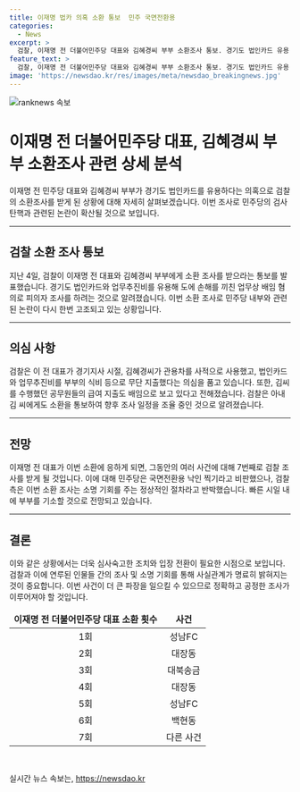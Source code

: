```yaml
---
title: 이재명 법카 의혹 소환 통보  민주 국면전환용
categories:
  - News
excerpt: >
  검찰, 이재명 전 더불어민주당 대표와 김혜경씨 부부 소환조사 통보. 경기도 법인카드 유용 의혹, 피의자 신분으로 조사. 검찰은 부부가 법인카드와 업무추진비를 무단 지출한 것을 의심 중. 김씨를 수행했던 공무원들의 급여 등도 조사 대상. 이 전 대표의 소환은 처음으로, 검찰은 부인까지 소환 조사 통보. 민주당은 검찰의 행동을 비판하며 국면전환용 낙인찍기라고 비난.하지만 검찰은 소환 조사를 정상적인 절차로 주장하고 있음. 일각에서는 이달 내 기소 가능성도 제기되고 있음.
feature_text: >
  검찰, 이재명 전 더불어민주당 대표와 김혜경씨 부부 소환조사 통보. 경기도 법인카드 유용 의혹, 피의자 신분으로 조사. 검찰은 부부가 법인카드와 업무추진비를 무단 지출한 것을 의심 중. 김씨를 수행했던 공무원들의 급여 등도 조사 대상. 이 전 대표의 소환은 처음으로, 검찰은 부인까지 소환 조사 통보. 민주당은 검찰의 행동을 비판하며 국면전환용 낙인찍기라고 비난.하지만 검찰은 소환 조사를 정상적인 절차로 주장하고 있음. 일각에서는 이달 내 기소 가능성도 제기되고 있음.
image: 'https://newsdao.kr/res/images/meta/newsdao_breakingnews.jpg'
---
```


<p><img src="https://newsdao.kr/res/images/meta/newsdao_breakingnews.jpg" alt="ranknews 속보" /></p>

<h1 data-ke-size="size26"><b>이재명 전 더불어민주당 대표, 김혜경씨 부부 소환조사 관련 상세 분석</b></h1>

<p data-ke-size="size16">이재명 전 민주당 대표와 김혜경씨 부부가 경기도 법인카드를 유용하다는 의혹으로 검찰의 소환조사를 받게 된 상황에 대해 자세히 살펴보겠습니다. 이번 조사로 민주당의 검사 탄핵과 관련된 논란이 확산될 것으로 보입니다.</p>

<hr>

<h2 data-ke-size="size24"><b>검찰 소환 조사 통보</b></h2>

<p data-ke-size="size16">지난 4일, 검찰이 이재명 전 대표와 김혜경씨 부부에게 소환 조사를 받으라는 통보를 발표했습니다. 경기도 법인카드와 업무추진비를 유용해 도에 손해를 끼친 업무상 배임 혐의로 피의자 조사를 하려는 것으로 알려졌습니다. 이번 소환 조사로 민주당 내부와 관련된 논란이 다시 한번 고조되고 있는 상황입니다.</p>

<hr>

<h2 data-ke-size="size24"><b>의심 사항</b></h2>

<p data-ke-size="size16">검찰은 이 전 대표가 경기지사 시절, 김혜경씨가 관용차를 사적으로 사용했고, 법인카드와 업무추진비를 부부의 식비 등으로 무단 지출했다는 의심을 품고 있습니다. 또한, 김씨를 수행했던 공무원들의 급여 지출도 배임으로 보고 있다고 전해졌습니다. 검찰은 아내 김 씨에게도 소환을 통보하여 향후 조사 일정을 조율 중인 것으로 알려졌습니다.</p>

<hr>

<h2 data-ke-size="size24"><b>전망</b></h2>

<p data-ke-size="size16">이재명 전 대표가 이번 소환에 응하게 되면, 그동안의 여러 사건에 대해 7번째로 검찰 조사를 받게 될 것입니다. 이에 대해 민주당은 국면전환용 낙인 찍기라고 비판했으나, 검찰 측은 이번 소환 조사는 소명 기회를 주는 정상적인 절차라고 반박했습니다. 빠른 시일 내에 부부를 기소할 것으로 전망되고 있습니다.</p>

<hr>

<h2 data-ke-size="size24"><b>결론</b></h2>

<p data-ke-size="size16">이와 같은 상황에서는 더욱 심사숙고한 조치와 입장 전환이 필요한 시점으로 보입니다. 검찰과 이에 연루된 인물들 간의 조사 및 소명 기회를 통해 사실관계가 명료히 밝혀지는 것이 중요합니다. 이번 사건이 더 큰 파장을 일으킬 수 있으므로 정확하고 공정한 조사가 이루어져야 할 것입니다.</p>

<table>
    <thead>
        <tr>
            <td style="text-align: center; height: 17px;"><b>이재명 전 더불어민주당 대표 소환 횟수</b></td>
            <td style="text-align: center; height: 17px;"><b>사건</b></td>
        </tr>
    </thead>
    <tbody>
        <tr>
            <td style="text-align: center;">1회</td>
            <td style="text-align: center;">성남FC</td>
        </tr>
        <tr>
            <td style="text-align: center;">2회</td>
            <td style="text-align: center;">대장동</td>
        </tr>
        <tr>
            <td style="text-align: center;">3회</td>
            <td style="text-align: center;">대북송금</td>
        </tr>
        <tr>
            <td style="text-align: center;">4회</td>
            <td style="text-align: center;">대장동</td>
        </tr>
        <tr>
            <td style="text-align: center;">5회</td>
            <td style="text-align: center;">성남FC</td>
        </tr>
        <tr>
            <td style="text-align: center;">6회</td>
            <td style="text-align: center;">백현동</td>
        </tr>
        <tr>
            <td style="text-align: center;">7회</td>
            <td style="text-align: center;">다른 사건</td>
        </tr>
    </tbody>
</table>

<p data-ke-size="size16">&nbsp;</p>
실시간 뉴스 속보는, <a href="https://newsdao.kr" rel="dofollow">https://newsdao.kr</a>


